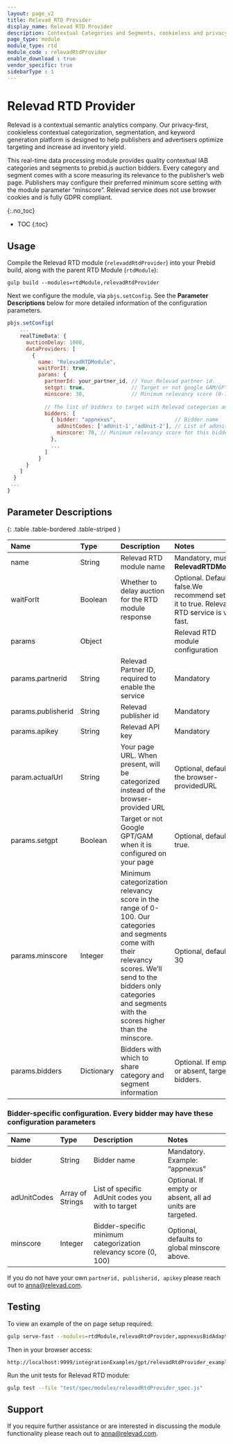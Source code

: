 ```yaml
---
layout: page_v2
title: Relevad RTD Provider
display_name: Relevad RTD Provider
description: Contextual Categories and Segments, cookieless and privacy-first.
page_type: module
module_type: rtd
module_code : relevadRtdProvider
enable_download : true
vendor_specific: true
sidebarType : 1
---
```


# Relevad RTD Provider

Relevad is a contextual semantic analytics company. Our privacy-first, cookieless contextual categorization, segmentation, and keyword generation platform is designed to help publishers and advertisers optimize targeting and increase ad inventory yield.

This real-time data processing module provides quality contextual IAB categories and segments to prebid.js auction bidders. Every category and segment comes with a score measuring its relevance to the publisher’s web page. Publishers may configure their preferred minimum score setting with the module parameter “minscore”. Relevad service does not use browser cookies and is fully GDPR compliant.

{:.no_toc}
* TOC
{:toc}

## Usage

Compile the Relevad RTD module (`relevaddRtdProvider`) into your Prebid build, along with the parent RTD Module (`rtdModule`):

`gulp build --modules=rtdModule,relevadRtdProvider`

Next we configure the module, via `pbjs.setConfig`. See the **Parameter Descriptions** below for more detailed information of the configuration parameters. 

```js
pbjs.setConfig(
    ...
    realTimeData: {
      auctionDelay: 1000,
      dataProviders: [
        {
          name: "RelevadRTDModule",
          waitForIt: true,
          params: { 
          	partnerId: your_partner_id, // Your Relevad partner id.
          	setgpt: true,               // Target or not google GAM/GPT on your page.
            minscore: 30,               // Minimum relevancy score (0-100). If absent, defaults to 30.
 
            // The list of bidders to target with Relevad categories and segments. If absent or empty, target all bidders.
            bidders: [
              { bidder: "appnexus",                   // Bidder name
                adUnitCodes: ['adUnit-1','adUnit-2'], // List of adUnit codes to target. If absent or empty, target all ad units.
                minscore: 70, // Minimum relevancy score for this bidder (0-100). If absent, defaults to the global minscore.
              },
              ...
            ]
          }
      }
    ]
  }
 ...
}
```



## Parameter Descriptions

{: .table .table-bordered .table-striped }



| Name               | Type       | Description                                                  | Notes                                                        |
| :----------------- | :--------- | :----------------------------------------------------------- | :----------------------------------------------------------- |
| name               | String     | Relevad RTD module name                                      | Mandatory, must be **RelevadRTDModule**                      |
| waitForIt          | Boolean    | Whether to delay auction for the RTD module response         | Optional. Defaults to false.We recommend setting it to true. Relevad RTD service is very fast. |
| params             | Object     |                                                              | Relevad RTD module configuration                             |
| params.partnerid   | String     | Relevad Partner ID, required to enable the service           | Mandatory                                                    |
| params.publisherid | String     | Relevad publisher id                                         | Mandatory                                                    |
| params.apikey      | String     | Relevad API key                                              | Mandatory                                                    |
| param.actualUrl    | String     | Your page URL. When present, will be categorized instead of the browser-provided URL | Optional, defaults to the browser-providedURL                |
| params.setgpt      | Boolean    | Target or not Google GPT/GAM when it is configured on your page | Optional, defaults to true.                                  |
| params.minscore    | Integer    | Minimum categorization relevancy score in the range of 0-100. Our categories and segments come  with their relevancy scores. We’ll send to the bidders only categories and segments with the scores higher than the minscore. | Optional, defaults to 30                                     |
| params.bidders     | Dictionary | Bidders with which to share category and segment information | Optional. If empty or absent, target all bidders.            |



### Bidder-specific configuration. Every bidder may have these configuration parameters

| Name        | Type             | Description                                                  | Notes                                                    |
| :---------- | :--------------- | :----------------------------------------------------------- | :------------------------------------------------------- |
| bidder      | String           | Bidder name                                                  | Mandatory. Example: “appnexus”                           |
| adUnitCodes | Array of Strings | List of specific AdUnit codes you with to target             | Optional. If empty or absent, all ad units are targeted. |
| minscore    | Integer          | Bidder-specific minimum categorization relevancy score (0, 100) | Optional, defaults to global minscore above.             |

If you do not have your own `partnerid, publisherid, apikey` please reach out to [anna@relevad.com](mailto:anna@relevad,com).

## Testing

To view an example of the on page setup required:

```bash
gulp serve-fast --modules=rtdModule,relevadRtdProvider,appnexusBidAdapter
```

Then in your browser access:

```
http://localhost:9999/integrationExamples/gpt/relevadRtdProvider_example.html
```

Run the unit tests for Relevad RTD module:

```bash
gulp test --file "test/spec/modules/relevadRtdProvider_spec.js"
```


## Support

If you require further assistance or are interested in discussing the module functionality please reach out to [anna@relevad.com](mailto:anna@relevad,com).
